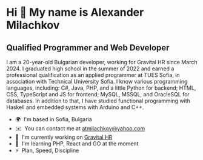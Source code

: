 Hi 👋 My name is Alexander Milachkov
====================================

Qualified Programmer and Web Developer
--------------------------------------

I am a 20-year-old Bulgarian developer, working for Gravital HR since March 2024. I graduated high school in the summer of 2022 and earned a professional qualification as an applied programmer at TUES Sofia, in association with Technical University Sofia. I know various programming languages, including: C#, Java, PHP, and a little Python for backend; HTML, CSS, TypeScript and JS for frontend; MySQL, MSSQL, and OracleSQL for databases. In addition to that, I have studied functional programming with Haskell and embedded systems with Arduino and C++.

*   🌍  I'm based in Sofia, Bulgaria
*   ✉️  You can contact me at [atmilachkov@yahoo.com](mailto:atmilachkov@yahoo.com)
*   🚀  I'm currently working on [Gravital HR](https://gravital.hr/)
*   🧠  I'm learning PHP, React and GO at the moment
*   ⚡  Plan, Speed, Discipline
<!-- *   🤝  I'm open to collaborating on anything Web or Mobile related -->

<!--
**Sasho1256/Sasho1256** is a ✨ _special_ ✨ repository because its `README.md` (this file) appears on your GitHub profile.

Here are some ideas to get you started:

- 🔭 I’m currently working on ...
- 🌱 I’m currently learning ...
- 👯 I’m looking to collaborate on ...
- 🤔 I’m looking for help with ...
- 💬 Ask me about ...
- 📫 How to reach me: ...
- 😄 Pronouns: ...
- ⚡ Fun fact: ...
-->
